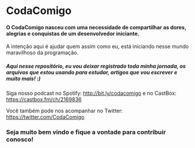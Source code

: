 # CodaComigo


#### O CodaComigo nasceu com uma necessidade de compartilhar as dores, alegrias e conquistas de um desenvolvedor iniciante.

A intenção aqui é ajudar quem assim como eu, está iniciando nesse mundo maravilhoso da programação. 

##### Aqui nesse repositório, eu vou deixar registrado toda minha jornada, os arquivos que estou usando para estudar, artigos que vou escrever e muito mais! :)

Siga nosso podcast no Spotify: http://bit.ly/codacomigo e no CastBox: https://castbox.fm/ch/2169836

Você também pode nos acompanhar no Twitter: https://twitter.com/CodaComigo

### Seja muito bem vindo e fique a vontade para contribuir conosco! 
